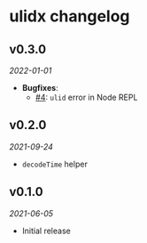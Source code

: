 # ulidx changelog

## v0.3.0
_2022-01-01_

 * **Bugfixes**:
   * [#4](https://github.com/perry-mitchell/ulidx/issues/4): `ulid` error in Node REPL

## v0.2.0
_2021-09-24_

 * `decodeTime` helper

## v0.1.0
_2021-06-05_

 * Initial release

